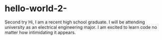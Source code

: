 # hello-world-2-
Second try
Hi, I am a recent high school graduate. I will be attending university as an electrical engineering major. I am excited to learn code no matter how intimidating it appears.
